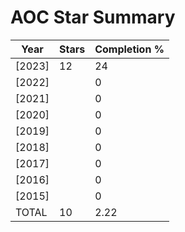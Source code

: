 # AOC Star Summary

| Year   | Stars | Completion % |
| ------ | ----- | ------------ |
| [2023] | 12    | 24           |
| [2022] |       | 0            |
| [2021] |       | 0            |
| [2020] |       | 0            |
| [2019] |       | 0            |
| [2018] |       | 0            |
| [2017] |       | 0            |
| [2016] |       | 0            |
| [2015] |       | 0            |
| TOTAL  | 10    | 2.22         |

